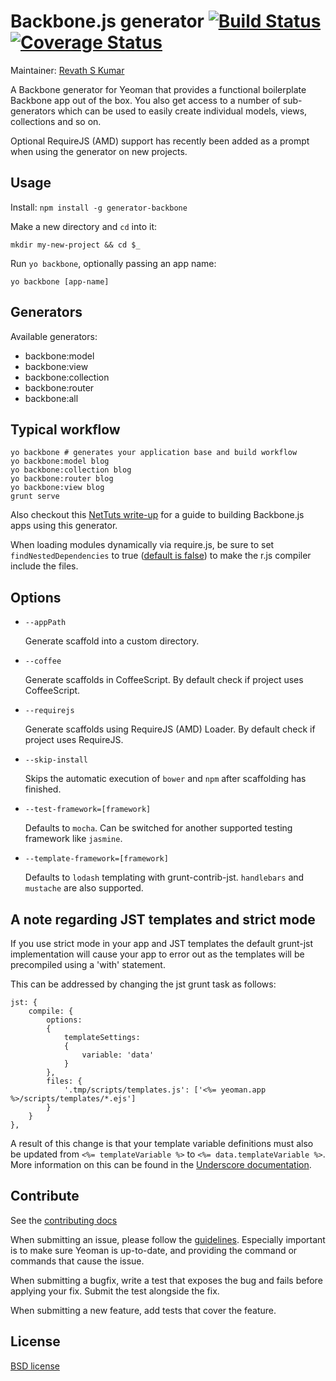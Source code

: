 # Backbone.js generator [![Build Status](https://secure.travis-ci.org/yeoman/generator-backbone.svg?branch=master)](http://travis-ci.org/yeoman/generator-backbone) [![Coverage Status](https://coveralls.io/repos/yeoman/generator-backbone/badge.png?branch=master)](https://coveralls.io/r/yeoman/generator-backbone?branch=master)

Maintainer: [Revath S Kumar](https://github.com/revathskumar)

A Backbone generator for Yeoman that provides a functional boilerplate Backbone app out of the box. You also get access to a number of sub-generators which can be used to easily create individual models, views, collections and so on.

Optional RequireJS (AMD) support has recently been added as a prompt when using the generator on new projects.


## Usage

Install: `npm install -g generator-backbone`

Make a new directory and `cd` into it:
```
mkdir my-new-project && cd $_
```

Run `yo backbone`, optionally passing an app name:
```
yo backbone [app-name]
```

## Generators

Available generators:

- backbone:model
- backbone:view
- backbone:collection
- backbone:router
- backbone:all

## Typical workflow

```
yo backbone # generates your application base and build workflow
yo backbone:model blog
yo backbone:collection blog
yo backbone:router blog
yo backbone:view blog
grunt serve
```

Also checkout this [NetTuts write-up](http://net.tutsplus.com/tutorials/javascript-ajax/building-apps-with-the-yeoman-workflow/) for a guide to building Backbone.js apps using this generator.

When loading modules dynamically via require.js, be sure to set `findNestedDependencies` to true ([default is false](https://github.com/yeoman/generator-backbone/issues/294#issuecomment-64184505)) to make the r.js compiler include the files.


## Options

* `--appPath`

  Generate scaffold into a custom directory.

* `--coffee`

  Generate scaffolds in CoffeeScript. By default check if project uses CoffeeScript.

* `--requirejs`

  Generate scaffolds using RequireJS (AMD) Loader. By default check if project uses RequireJS.

* `--skip-install`

  Skips the automatic execution of `bower` and `npm` after
  scaffolding has finished.

* `--test-framework=[framework]`

  Defaults to `mocha`. Can be switched for
  another supported testing framework like `jasmine`.

* `--template-framework=[framework]`

  Defaults to `lodash` templating with grunt-contrib-jst.
  `handlebars` and `mustache` are also supported.

## A note regarding JST templates and strict mode

If you use strict mode in your app and JST templates the default grunt-jst implementation will cause your app to error out as the templates will be precompiled using a 'with' statement.

This can be addressed by changing the jst grunt task as follows:

```
jst: {
    compile: {
        options:
        {
            templateSettings:
            {
                variable: 'data'
            }
        },
        files: {
            '.tmp/scripts/templates.js': ['<%= yeoman.app %>/scripts/templates/*.ejs']
        }
    }
},
```
A result of this change is that your template variable definitions must also be updated from `<%= templateVariable %>` to `<%= data.templateVariable %>`. More information on this can be found in the [Underscore documentation](http://underscorejs.org/#template).

## Contribute

See the [contributing docs](https://github.com/yeoman/yeoman/blob/master/contributing.md)

When submitting an issue, please follow the [guidelines](https://github.com/yeoman/yeoman/blob/master/contributing.md#issue-submission). Especially important is to make sure Yeoman is up-to-date, and providing the command or commands that cause the issue.

When submitting a bugfix, write a test that exposes the bug and fails before applying your fix. Submit the test alongside the fix.

When submitting a new feature, add tests that cover the feature.


## License

[BSD license](http://opensource.org/licenses/bsd-license.php)

